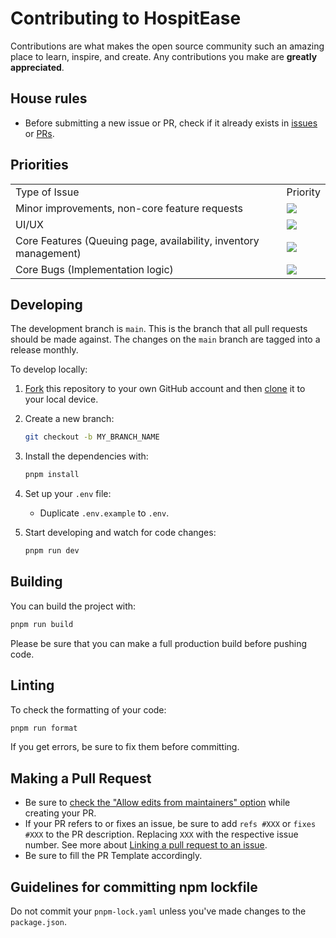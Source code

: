 # Contributing to HospitEase

Contributions are what makes the open source community such an amazing place to learn, inspire, and create. Any contributions you make are **greatly appreciated**.

## House rules

- Before submitting a new issue or PR, check if it already exists in [issues](https://github.com/hospitease/hospit-ease/issues) or [PRs](https://github.com/hospitease/hospit-ease/pulls).

## Priorities

<table>
  <tr>
    <td>
      Type of Issue
    </td>
    <td>
      Priority
    </td>
  </tr>
  <tr>
    <td>
      Minor improvements, non-core feature requests
    </td>
    <td>
      <a href="https://github.com/hospitease/hospit-ease/issues?q=is:issue+is:open+sort:updated-desc+label:%22Low+priority%22">
        <img src="https://img.shields.io/badge/-Low%20Priority-green">
      </a>
    </td>
  </tr>
   <tr>
    <td>
      UI/UX
    </td>
    <td>
      <a href="https://github.com/calcom/cal.com/issues?q=is:issue+is:open+sort:updated-desc+label:%22Medium+priority%22">
        <img src="https://img.shields.io/badge/-Medium%20Priority-yellow">
      </a>
    </td>
  </tr>
  <tr>
    <td>
      Core Features (Queuing page, availability, inventory management)
    </td>
    <td>
      <a href="https://github.com/hospitease/hospit-ease/issues?q=is:issue+is:open+sort:updated-desc+label:%22High+priority%22">
        <img src="https://img.shields.io/badge/-High%20Priority-orange">
      </a>
    </td>
  </tr>
  <tr>
    <td>
      Core Bugs (Implementation logic)
    </td>
    <td>
      <a href="https://github.com/calcom/cal.com/issues?q=is:issue+is:open+sort:updated-desc+label:Urgent">
        <img src="https://img.shields.io/badge/-Urgent-red">
      </a>
    </td>
  </tr>
</table>

## Developing

The development branch is `main`. This is the branch that all pull
requests should be made against. The changes on the `main`
branch are tagged into a release monthly.

To develop locally:

1. [Fork](https://github.com/hospitease/hospit-ease/fork/) this repository to your
   own GitHub account and then
   [clone](https://help.github.com/articles/cloning-a-repository/) it to your local device.
2. Create a new branch:

   ```sh
   git checkout -b MY_BRANCH_NAME
   ```

3. Install the dependencies with:

   ```sh
   pnpm install
   ```

4. Set up your `.env` file:

   - Duplicate `.env.example` to `.env`.

5. Start developing and watch for code changes:

   ```sh
   pnpm run dev
   ```

## Building

You can build the project with:

```bash
pnpm run build
```

Please be sure that you can make a full production build before pushing code.

## Linting

To check the formatting of your code:

```sh
pnpm run format
```

If you get errors, be sure to fix them before committing.

## Making a Pull Request

- Be sure to [check the "Allow edits from maintainers" option](https://docs.github.com/en/pull-requests/collaborating-with-pull-requests/working-with-forks/allowing-changes-to-a-pull-request-branch-created-from-a-fork) while creating your PR.
- If your PR refers to or fixes an issue, be sure to add `refs #XXX` or `fixes #XXX` to the PR description. Replacing `XXX` with the respective issue number. See more about [Linking a pull request to an issue](https://docs.github.com/en/issues/tracking-your-work-with-issues/linking-a-pull-request-to-an-issue).
- Be sure to fill the PR Template accordingly.

## Guidelines for committing npm lockfile

Do not commit your `pnpm-lock.yaml` unless you've made changes to the `package.json`. 
